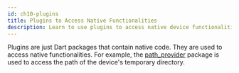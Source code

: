 ```yaml
---
id: ch10-plugins
title: Plugins to Access Native Functionalities
description: Learn to use plugins to access native device functionalities in your Flutter application.
---
```


Plugins are just Dart packages that contain native code. They are used to access native functionalities. For example, the [path_provider](https://pub.dev/packages/path_provider) package is used to access the path of the device's temporary directory.